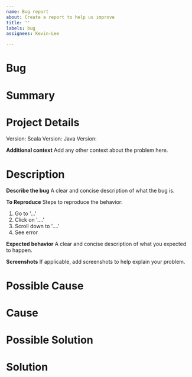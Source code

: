```yaml
---
name: Bug report
about: Create a report to help us improve
title: ''
labels: bug
assignees: Kevin-Lee

---
```


# Bug

# Summary

# Project Details
Version: 
Scala Version: 
Java Version: 

**Additional context**
Add any other context about the problem here.

# Description
**Describe the bug**
A clear and concise description of what the bug is.

**To Reproduce**
Steps to reproduce the behavior:
1. Go to '...'
2. Click on '....'
3. Scroll down to '....'
4. See error

**Expected behavior**
A clear and concise description of what you expected to happen.

**Screenshots**
If applicable, add screenshots to help explain your problem.

# Possible Cause
# Cause

# Possible Solution
# Solution
